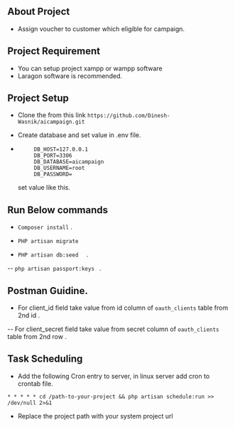 
## About Project

- Assign voucher to customer which eligible for campaign.


## Project Requirement
- You can setup project xampp or wampp software
- Laragon software is recommended.


## Project Setup
 - Clone the from this link ```https://github.com/Dinesh-Wasnik/aicampaign.git```

 - Create database and set value in .env file.

 - ```DB_CONNECTION=mysql
		DB_HOST=127.0.0.1
		DB_PORT=3306
		DB_DATABASE=aicampaign
		DB_USERNAME=root
		DB_PASSWORD=
	 ```
	set value like this.	

## Run Below commands

 - ```Composer install``` .
 

 - ```PHP artisan migrate ``` 


 - ```PHP artisan db:seed  ``` .

 -- ```php artisan passport:keys ``` .


## Postman Guidine.
 - For client_id field  take value from id column of  ```oauth_clients```  table from 2nd id .
 
 -- For client_secret  field  take value from secret column of ```oauth_clients```  table from 2nd row .
 
 ## Task Scheduling
  - Add  the following Cron entry to server, in linux server add cron to crontab file.

   ``` * * * * * cd /path-to-your-project && php artisan schedule:run >> /dev/null 2>&1 ```
  - Replace the project path with your system project url
  



